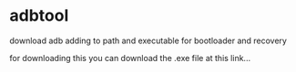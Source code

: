 # adbtool
download adb adding to path and executable for bootloader and recovery


for downloading this you can download the .exe file at this link...

